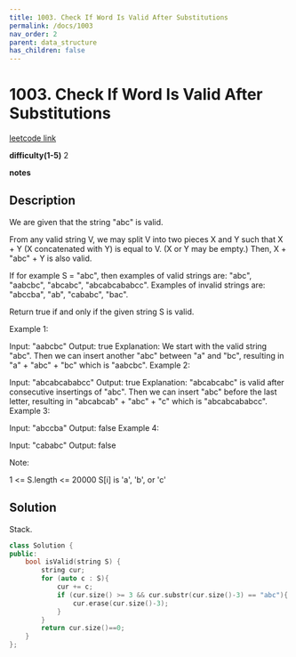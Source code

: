 ```yaml
---
title: 1003. Check If Word Is Valid After Substitutions
permalink: /docs/1003
nav_order: 2
parent: data_structure
has_children: false
---
```

# 1003. Check If Word Is Valid After Substitutions
[leetcode link](https://leetcode.com/problems/check-if-word-is-valid-after-substitutions/)

**difficulty(1-5)** 
2

**notes**   


## Description
We are given that the string "abc" is valid.

From any valid string V, we may split V into two pieces X and Y such that X + Y (X concatenated with Y) is equal to V.  (X or Y may be empty.)  Then, X + "abc" + Y is also valid.

If for example S = "abc", then examples of valid strings are: "abc", "aabcbc", "abcabc", "abcabcababcc".  Examples of invalid strings are: "abccba", "ab", "cababc", "bac".

Return true if and only if the given string S is valid.

 

Example 1:

Input: "aabcbc"
Output: true
Explanation: 
We start with the valid string "abc".
Then we can insert another "abc" between "a" and "bc", resulting in "a" + "abc" + "bc" which is "aabcbc".
Example 2:

Input: "abcabcababcc"
Output: true
Explanation: 
"abcabcabc" is valid after consecutive insertings of "abc".
Then we can insert "abc" before the last letter, resulting in "abcabcab" + "abc" + "c" which is "abcabcababcc".
Example 3:

Input: "abccba"
Output: false
Example 4:

Input: "cababc"
Output: false
 

Note:

1 <= S.length <= 20000
S[i] is 'a', 'b', or 'c'

## Solution
Stack.

```c++
class Solution {
public:
    bool isValid(string S) {
        string cur;
        for (auto c : S){
            cur += c;
            if (cur.size() >= 3 && cur.substr(cur.size()-3) == "abc"){
                cur.erase(cur.size()-3);
            }
        }
        return cur.size()==0;
    }
};
```

<!-- 
Default label
{: .label }

Blue label
{: .label .label-blue }

Stable
{: .label .label-green }

New release
{: .label .label-purple }

Coming soon
{: .label .label-yellow }

Deprecated
{: .label .label-red } -->
